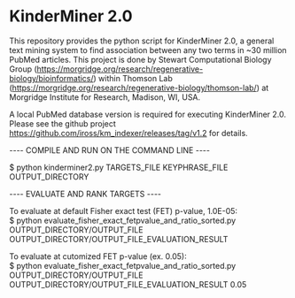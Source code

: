 # **KinderMiner 2.0**

This repository provides the python script for KinderMiner 2.0, a general text mining system to find association between any two terms in ~30 million PubMed articles. This project is done by Stewart Computational Biology Group (https://morgridge.org/research/regenerative-biology/bioinformatics/) within Thomson Lab (https://morgridge.org/research/regenerative-biology/thomson-lab/) at Morgridge Institute for Research, Madison, WI, USA.

A local PubMed database version is required for executing KinderMiner 2.0. Please see the github project https://github.com/iross/km_indexer/releases/tag/v1.2 for details.  

---- COMPILE AND RUN ON THE COMMAND LINE ----   

$ python kinderminer2.py TARGETS_FILE KEYPHRASE_FILE OUTPUT_DIRECTORY  

---- EVALUATE AND RANK TARGETS ----

To evaluate at default Fisher exact test (FET) p-value, 1.0E-05:   
$ python evaluate_fisher_exact_fetpvalue_and_ratio_sorted.py OUTPUT_DIRECTORY/OUTPUT_FILE OUTPUT_DIRECTORY/OUTPUT_FILE_EVALUATION_RESULT  

To evaluate at cutomized FET p-value (ex. 0.05):   
$ python evaluate_fisher_exact_fetpvalue_and_ratio_sorted.py OUTPUT_DIRECTORY/OUTPUT_FILE OUTPUT_DIRECTORY/OUTPUT_FILE_EVALUATION_RESULT 0.05  
